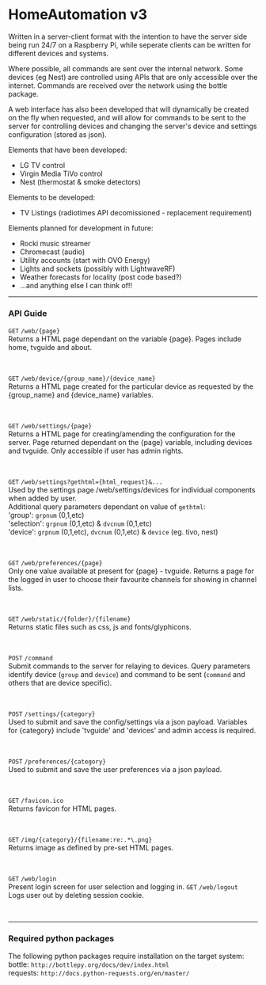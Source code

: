 # HomeAutomation v3

Written in a server-client format with the intention to have the server side being run 24/7 on a Raspberry Pi, while seperate clients can be written for different devices and systems.

Where possible, all commands are sent over the internal network. Some devices (eg Nest) are controlled using APIs that are only accessible over the internet. Commands are received over the network using the bottle package.

A web interface has also been developed that will dynamically be created on the fly when requested, and will allow for commands to be sent to the server for controlling devices and changing the server's device and settings configuration (stored as json).

Elements that have been developed:
- LG TV control
- Virgin Media TiVo control
- Nest (thermostat & smoke detectors)

Elements to be developed:
- TV Listings (radiotimes API decomissioned - replacement requirement)

Elements planned for development in future:
- Rocki music streamer
- Chromecast (audio)
- Utility accounts (start with OVO Energy)
- Lights and sockets (possibly with LightwaveRF)
- Weather forecasts for locality (post code based?)
- ...and anything else I can think of!!

<hr>
<h3>API Guide</h3>
<p>
<code>GET</code> <code>/web/{page}</code>
<br>Returns a HTML page dependant on the variable {page}. Pages include home, tvguide and about.</p>
<br><p>
<code>GET</code> <code>/web/device/{group_name}/{device_name}</code>
<br>Returns a HTML page created for the particular device as requested by the {group_name} and {device_name} variables.
</p><br><p>
<code>GET</code> <code>/web/settings/{page}</code>
<br>Returns a HTML page for creating/amending the configuration for the server. Page returned dependant on the {page} variable, including devices and tvguide. Only accessible if user has admin rights.
</p><br><p>
<code>GET</code> <code>/web/settings?gethtml={html_request}&...</code>
<br>Used by the settings page /web/settings/devices for individual components when added by user.
<br>Additional query parameters dependant on value of <code>gethtml</code>:
<br>'group': <code>grpnum</code> (0,1,etc)
<br>'selection': <code>grpnum</code> (0,1,etc) & <code>dvcnum</code> (0,1,etc)
<br>'device': <code>grpnum</code> (0,1,etc), <code>dvcnum</code> (0,1,etc) & <code>device</code> (eg. tivo, nest)
</p><br><p>
<code>GET</code> <code>/web/preferences/{page}</code>
<br>Only one value available at present for {page} - tvguide. Returns a page for the logged in user to choose their favourite channels for showing in channel lists.
</p><br><p>
<code>GET</code> <code>/web/static/{folder}/{filename}</code>
<br>Returns static files such as css, js and fonts/glyphicons.
</p><br><p>
<code>POST</code> <code>/command</code>
<br>Submit commands to the server for relaying to devices. Query parameters identify device (<code>group</code> and <code>device</code>) and command to be sent (<code>command</code> and others that are device specific).
</p><br><p>
<code>POST</code> <code>/settings/{category}</code>
<br>Used to submit and save the config/settings via a json payload. Variables for {category} include 'tvguide' and 'devices' and admin access is required.
</p><br><p>
<code>POST</code> <code>/preferences/{category}</code>
<br>Used to submit and save the user preferences via a json payload.
</p><br><p>
<code>GET</code> <code>/favicon.ico</code>
<br>Returns favicon for HTML pages.
</p><br><p>
<code>GET</code> <code>/img/{category}/{filename:re:.*\.png}</code>
<br>Returns image as defined by pre-set HTML pages.
</p><br><p>
<code>GET</code> <code>/web/login</code>
<br>Present login screen for user selection and logging in.
<code>GET</code> <code>/web/logout</code>
<br>Logs user out by deleting session cookie.
</p><br>

<hr>

<h3>Required python packages</h3>
<p>The following python packages require installation on the target system:
<br>
bottle:
<code>http://bottlepy.org/docs/dev/index.html</code>
<br>
requests:
<code>http://docs.python-requests.org/en/master/</code>
</p>
